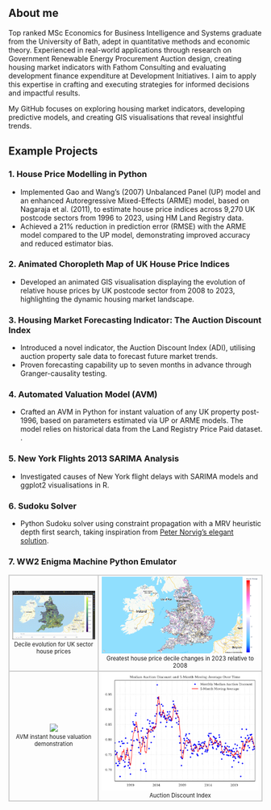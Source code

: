 ## About me

Top ranked MSc Economics for Business Intelligence and Systems graduate from the University of Bath, adept in quantitative methods and economic theory. Experienced in real-world applications through research on Government Renewable Energy Procurement Auction design, creating housing market indicators with Fathom Consulting and evaluating development finance expenditure at Development Initiatives. I aim to apply this expertise in crafting and executing strategies for informed decisions and impactful results.

My GitHub focuses on exploring housing market indicators, developing predictive models, and creating GIS visualisations that reveal insightful trends.


## Example Projects

### 1. House Price Modelling in Python
   - Implemented Gao and Wang’s (2007) Unbalanced Panel (UP) model and an enhanced Autoregressive Mixed-Effects (ARME) model, based on Nagaraja et al. (2011), to estimate house price indices across 9,270 UK postcode sectors from 1996 to 2023, using HM Land Registry data.
   - Achieved a 21% reduction in prediction error (RMSE) with the ARME model compared to the UP model, demonstrating improved accuracy and reduced estimator bias.

### 2. Animated Choropleth Map of UK House Price Indices
   - Developed an animated GIS visualisation displaying the evolution of relative house prices by UK postcode sector from 2008 to 2023, highlighting the dynamic housing market landscape.

### 3. Housing Market Forecasting Indicator: The Auction Discount Index
   - Introduced a novel indicator, the Auction Discount Index (ADI), utilising auction property sale data to forecast future market trends.
   - Proven forecasting capability up to seven months in advance through Granger-causality testing.

### 4. Automated Valuation Model (AVM)
   - Crafted an AVM in Python for instant valuation of any UK property post-1996, based on parameters estimated via UP or ARME models. The model relies on historical data from the Land Registry Price Paid dataset.
.

### 5. New York Flights 2013 SARIMA Analysis
   - Investigated causes of New York flight delays with SARIMA models and ggplot2 visualisations in R.

### 6. Sudoku Solver
   - Python Sudoku solver using constraint propagation with a MRV heuristic depth first search, taking inspiration from [Peter Norvig’s elegant solution](https://norvig.com/sudoku.html). 

### 7. WW2 Enigma Machine Python Emulator



<div align="center">
  <table>
    <tr>
      <td style="border: 2px solid #ccc; text-align: center; font-size: 0.8em;">
        <img src="https://github.com/arashid9-1/UK-House-Price-Indicies-Animated-Choropleth-Map/blob/main/animation.gif" width="100%" />
        <br>
        Decile evolution for UK sector house prices
      </td>
      <td style="border: 2px solid #ccc; text-align: center; font-size: 0.8em;">
        <img src="https://github.com/arashid9-1/UK-House-Price-Indicies-Animated-Choropleth-Map/raw/main/decile_change_2008_2023.png" width="100%" />
        <br>
        Greatest house price decile changes in 2023 relative to 2008
      </td>
    </tr>
    <tr>
      <td style="border: 2px solid #ccc; text-align: center; font-size: 0.8em;">
        <img src="https://github.com/arashid9-1/Automated-Valuation-Model/blob/main/AVM.gif" width="100%" />
        <br>
        AVM instant house valuation demonstration
      </td>
      <td style="border: 2px solid #ccc; text-align: center; font-size: 0.8em;">
        <img src="https://github.com/arashid9-1/Auction-Discount-Index/blob/main/ADI%20image.png" width="100%" />
        <br>
        Auction Discount Index
      </td>
    </tr>
  </table>
</div>



